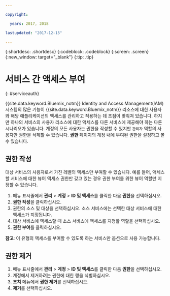 ```yaml
---

copyright:

  years: 2017, 2018

lastupdated: "2017-12-15"

---
```


{:shortdesc: .shortdesc}
{:codeblock: .codeblock}
{:screen: .screen}
{:new_window: target="_blank"}
{:tip: .tip}


# 서비스 간 액세스 부여
{: #serviceauth}

{{site.data.keyword.Bluemix_notm}} Identity and Access Management(IAM) 시스템의 많은 기능이 {{site.data.keyword.Bluemix_notm}} 리소스에 대한 사용자와 해당 애플리케이션의 액세스를 관리하고 적용하는 데 초점이 맞춰져 있습니다. 하지만 하나의 서비스의 사용자 리소스에 대한 액세스를 다른 서비스에 제공해야 하는 다른 시나리오가 있습니다. 계정의 모든 사용자는 권한을 작성할 수 있지만 `관리자` 역할의 사용자만 권한을 삭제할 수 있습니다. **권한** 페이지의 계정 내에 부여된 권한을 설정하고 볼 수 있습니다.

## 권한 작성

대상 서비스의 사용자로서 가진 레벨의 액세스만 부여할 수 있습니다. 예를 들어, 액세스할 서비스에 대한 뷰어 액세스 권한만 갖고 있는 경우 권한 부여를 위한 뷰어 역할만 지정할 수 있습니다.

1. 메뉴 표시줄에서 **관리** &gt; **계정** &gt; **ID 및 액세스**를 클릭한 다음 **권한**을 선택하십시오.
2. **권한 작성**을 클릭하십시오.
3. 권한의 소스 및 대상을 선택하십시오. 소스 서비스에는 선택한 대상 서비스에 대한 액세스가 지정됩니다.
4. 대상 서비스에 액세스할 때 소스 서비스에 액세스를 지정할 역할을 선택하십시오.
5. **권한 부여**를 클릭하십시오.

**참고**: 이 유형의 액세스를 부여할 수 있도록 하는 서비스만 옵션으로 사용 가능합니다.

## 권한 제거

1. 메뉴 표시줄에서 **관리** &gt; **계정** &gt; **ID 및 액세스**를 클릭한 다음 **권한**을 선택하십시오.
2. 계정에서 제거하려는 권한에 대한 행을 식별하십시오.
3. **조치** 메뉴에서 **권한 제거**를 선택하십시오.
5. **제거**를 선택하십시오.
